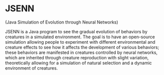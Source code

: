 # JSENN
(Java Simulation of Evolution through Neural Networks)

JSENN is a Java program to see the gradual evolution of behaviors by creatures in a simulated environment. The goal is to have an open-source simulation allowing people to experiment with different environmental and creature effects to see how it affects the development of various behaviors; these behaviors are manifested in creatures controlled by neural networks, which are inherited through creature reproduction with slight variation, theoretically allowing for a simulation of natural selection and a dynamic environment of creatures.
